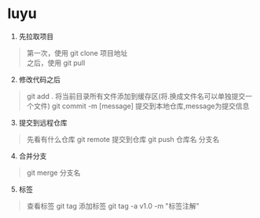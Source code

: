 # luyu
1. 先拉取项目
> 第一次，使用 git clone 项目地址  
> 之后，使用 git pull  
2. 修改代码之后
> git add .   将当前目录所有文件添加到缓存区(将.换成文件名可以单独提交一个文件)
> git commit -m [message] 提交到本地仓库,message为提交信息

3. 提交到远程仓库
> 先看有什么仓库 git remote
> 提交到仓库 git push 仓库名 分支名

4. 合并分支
> git merge 分支名

5. 标签
> 查看标签 git tag
> 添加标签 git tag -a v1.0 -m "标签注解"

